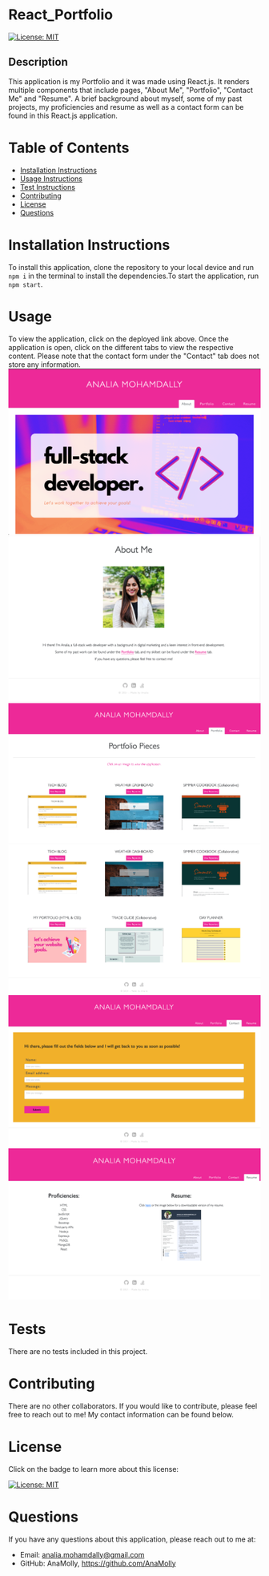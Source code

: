 # React_Portfolio

  [![License: MIT](https://img.shields.io/badge/License-MIT-yellow.svg)](https://opensource.org/licenses/MIT)

  ## Description
  This application is my Portfolio and it was made using React.js. It renders multiple components that include pages, "About Me", "Portfolio", "Contact Me" and "Resume". A brief background about myself, some of my past projects, my proficiencies and resume as well as a contact form can be found in this React.js application. 
  ![]()

  # Table of Contents
  - [Installation Instructions](#installation-instructions)
  - [Usage Instructions](#usage)
  - [Test Instructions](#tests)
  - [Contributing](#contributing)
  - [License](#license)
  - [Questions](#questions)

  # Installation Instructions
  To install this application, clone the repository to your local device and run ```npm i``` in the terminal to install the dependencies.To start the application, run ```npm start```.

  # Usage
  To view the application, click on the deployed link above. Once the application is open, click on the different tabs to view the respective content. Please note that the contact form under the "Contact" tab does not store any information.
  ![](./src/images/aboutme1.png)
  ![](./src/images/aboutme2.png)
  ![](./src/images/portfolio1.png)
  ![](./src/images/portfolio2.png)
  ![](./src/images/contact.png)
  ![](./src/images/resume.png)

  # Tests
  There are no tests included in this project.

  # Contributing
  There are no other collaborators. If you would like to contribute, please feel free to reach out to me! My contact information can be found below.

  # License
  Click on the badge to learn more about this license:

  [![License: MIT](https://img.shields.io/badge/License-MIT-yellow.svg)](https://opensource.org/licenses/MIT)
  
  # Questions
  If you have any questions about this application, please reach out to me at: 

  - Email: analia.mohamdally@gmail.com
  - GitHub: AnaMolly, https://github.com/AnaMolly

